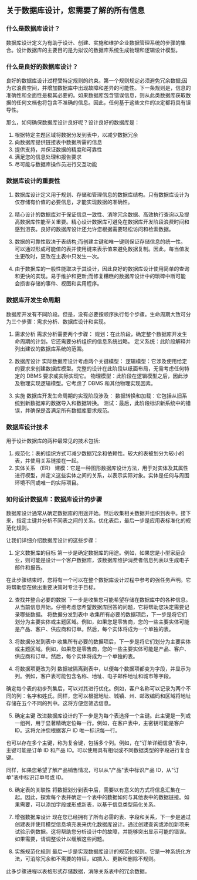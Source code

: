 ##  关于数据库设计，您需要了解的所有信息

### 什么是数据库设计？
数据库设计定义为有助于设计、创建、实施和维护企业数据管理系统的步骤的集合。设计数据库的主要目的是为拟议的数据库系统生成物理和逻辑设计模型。

### 什么是良好的数据库设计？
良好的数据库设计过程受特定规则的约束。第一个规则规定必须避免冗余数据;因为它浪费空间，并增加数据库中出现故障和差异的可能性。下一条规则是，信息的准确性和全面性是极其必要的。如果数据库包含错误信息，则从此类数据库获取数据的任何文档也将包含不准确的信息。因此，任何基于这些文件的决定都将具有误导性。

那么，如何确保数据库设计良好呢？设计良好的数据库是：

1. 根据特定主题区域将数据分发到表中，以减少数据冗余
2. 向数据库提供链接表中数据所需的信息
3. 提供支持，并保证数据的精度和可靠性
4. 满足您的信息处理和报告要求
5. 尽可能与数据库操作员进行交互功能

### 数据库设计的重要性
1. 数据库设计定义用于规划、存储和管理信息的数据库结构。只有数据库设计为仅存储有价值的必要信息，才能实现数据的准确性。

2. 精心设计的数据库对于保证信息一致性、消除冗余数据、高效执行查询以及提高数据库性能至关重要。精心设计数据库可避免在数据库开发阶段浪费时间和感到沮丧。良好的数据库设计还允许您根据需要轻松访问和检索数据。

3. 数据的可靠性取决于表结构;而创建主键和唯一键则保证存储信息的统一性。可以通过形成可能值的表并使用键来表示值来避免数据复制。因此，每当值发生更改时，更改在主表中只发生一次。

4. 由于数据库的一般性能取决于其设计，因此良好的数据库设计使用简单的查询和更快的实现。易于维护和更新;而修复糟糕的数据库设计中的琐碎中断可能会损害存储的事件、视图和实用程序。

### 数据库开发生命周期
数据库开发有不同阶段。但是，没有必要按顺序执行每个步骤。生命周期大致可分为三个步骤：需求分析、数据库设计和实现。

1.  需求分析 
    需求分析需要两个步骤： 
    规划：在此阶段，确定整个数据库开发生命周期的计划。它还需要分析组织的信息系统战略。 
    定义系统：此阶段解释并列出建议的数据库系统的范围。

2.  数据库设计 
    实际数据库设计考虑两个关键模型： 
    逻辑模型：它涉及使用给定的要求来创建数据库模型。完整的设计在此阶段以纸面布局，无需考虑任何特定的 DBMS 要求或实际实现它。 
    物理模型：此阶段在逻辑模型之后，因此涉及物理实现逻辑模型。它考虑了 DBMS 和其他物理实现因素。
3.  实施 
    数据库开发生命周期的实现阶段涉及： 
    数据转换和加载：它包括从旧系统到新数据库的数据导入和数据转换。 
    测试：最后，此阶段标识新系统中的错误，并确保是否满足所有数据库要求规范。

### 数据库设计技术
用于设计数据库的两种最常见的技术包括:
1. 规范化：表的组织方式可减少数据冗余和依赖性。较大的表被划分为较小的表，并使用关系链接在一起。
2. 实体关系 （ER） 建模：它是一种图形数据库设计方法，用于对实体及其属性进行模型，并定义这些实体之间的关系，以表示实际对象。实体是任何与周围环境不同或唯一的实际项目。

### 如何设计数据库：数据库设计的步骤
数据库设计通常从确定数据库的用途开始。然后收集相关数据并组织到表中。接下来，指定主键并分析不同表之间的关系。优化表后，最后一步是应用表标准化的规范化规则。

让我们详细介绍数据库设计的这些步骤：

1. 定义数据库的目标
第一步是确定数据库的用途。例如，如果您是小型家庭企业，则可能是设计一个客户数据库，该数据库维护消费者信息列表以生成电子邮件和报告。

在此步骤结束时，您将有一个可以在整个数据库设计过程中参考的强任务声明。它将帮助您在做出重要决策时专注于目标。

2. 查找并整合必要的数据
下一步是收集您可能希望存储在数据库中的各种信息。从当前信息开始。仔细考虑您希望数据库回答的问题，它将帮助您决定需要记录哪些数据。
   将数据分发到表中
   收集所有必要的数据项后，下一步是将它们划分为主要实体或主题区域。例如，如果您是零售商，您的一些主要实体可能是产品、客户、供应商和订单。然后，每个实体将成为一个单独的表。

3. 将数据分发到表中
收集所有必要的数据项后，下一步是将它们划分为主要实体或主题区域。例如，如果您是零售商，您的一些主要实体可能是产品、客户、供应商和订单。然后，每个实体将成为一个单独的表。
   
4. 将数据项更改为列
数据被隔离到表中，以便每个数据项都变为字段，并显示为列。例如，客户表可能包含名称、地址、电子邮件地址和城市等字段。

确定每个表的初步列集后，可以对其进行优化。例如，客户名称可以记录为两个不同的列：名字和姓氏。同样，您可以根据地址、城镇、州、邮政编码和区域将地址存储在五个不同的列中。这将方便您筛选信息。

5. 确定主键
改进数据库设计的下一步是为每个表选择一个主键。此主键是一列或一组列，用于显著精确定位每一行。例如，在客户表中，主密钥可能是客户 ID。这将允许您根据客户 ID 唯一标识每一行。

也可以存在多个主键，称为复合键，包括多个列。例如，在"订单详细信息"表中，主键可能是订单 ID 和产品 ID。可以使用具有相似或不同数据类型的字段进行复合键。

同样，如果您希望了解产品销售情况，可以从"产品"表中标识产品 ID，从"订单"表中标识订单号或 ID。

6. 确定表的关联性
将数据划分到表中后，需要以有意义的方式将信息汇集在一起。因此，探索每个表并确定一个表中的数据如何与其他表中的数据链接。如果需要，可以添加字段或形成新表，以基于信息类型简化关系。

7. 增强数据库设计
现在您已经拥有了所有必需的表、字段和关系，下一步是通过创建表并使用模型信息填充表来优化数据库设计。通过创建查询或添加新项来试验示例数据。这将帮助您分析设计中的故障，并能够突出显示可能的错误。如果需要，请调整设计以缓解这些问题。

8. 实施规范化规则
最后一步是实现数据库设计的规范化规则。它是一种系统化方法，可消除冗余和不需要的特征，如插入、更新和删除不规则。

此多步骤进程以表格形式存储数据，消除关系表中的冗余数据。